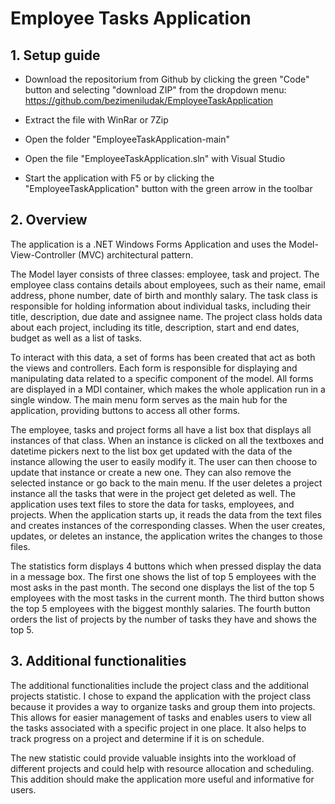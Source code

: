 # Employee Tasks Application

## 1\. Setup guide

- Download the repositorium from Github by clicking the green "Code" button and selecting "download ZIP" from the dropdown menu:
https://github.com/bezimeniludak/EmployeeTaskApplication

- Extract the file with WinRar or 7Zip

- Open the folder "EmployeeTaskApplication-main"

- Open the file "EmployeeTaskApplication.sln" with Visual Studio

- Start the application with F5 or by clicking the "EmployeeTaskApplication" button with the green arrow in the toolbar

## 2\. Overview

The application is a .NET Windows Forms Application and uses the Model-View-Controller (MVC) architectural pattern.

The Model layer consists of three classes: employee, task and project. The employee class contains details about employees, such as their name, email address, phone number, date of birth and monthly salary. The task class is responsible for holding information about individual tasks, including
their title, description, due date and assignee name. The project class holds data about each project, including its title, description, start and end dates, budget as well as a list of tasks.

To interact with this data, a set of forms has been created that act as both the views and controllers. Each form is responsible for displaying and manipulating data related to a specific component of the
model. All forms are displayed in a MDI container, which makes the whole application run in a single window. The main menu form serves as the main hub for the application, providing buttons to access all other forms.

The employee, tasks and project forms all have a list box that displays all instances of that class. When an instance is clicked on all the textboxes and datetime pickers next to the list box get updated with the data of the instance allowing the user to easily modify it. The user can then choose to update that instance or create a new one. They can also remove the selected instance or go back to the main menu. If the user deletes a project instance all the tasks that were in the project get deleted as well. The application uses text files to store the data for tasks, employees, and projects. When the application starts up, it reads the data from the text files and creates instances of the
corresponding classes. When the user creates, updates, or deletes an instance, the application writes the changes to those files.

The statistics form displays 4 buttons which when pressed display the data in a message box. The first one shows the list of top 5 employees with the most asks in the past month. The second one displays the list of the top 5 employees with the most tasks in the current month. The third button shows the top 5 employees with the biggest monthly salaries. The fourth button orders the list of projects by the number of tasks they have and shows the top 5.

## 3\. Additional functionalities

The additional functionalities include the project class and the additional projects statistic. I chose to expand the application with the project class because it provides a way to organize tasks and group them into projects. This allows for easier management of tasks and enables users to view all the tasks associated with a specific project in one place. It also helps to track progress on a project and determine if it is on schedule.

The new statistic could provide valuable insights into the workload of different projects and could help with resource allocation and scheduling. This addition should make the application more useful and informative for users.